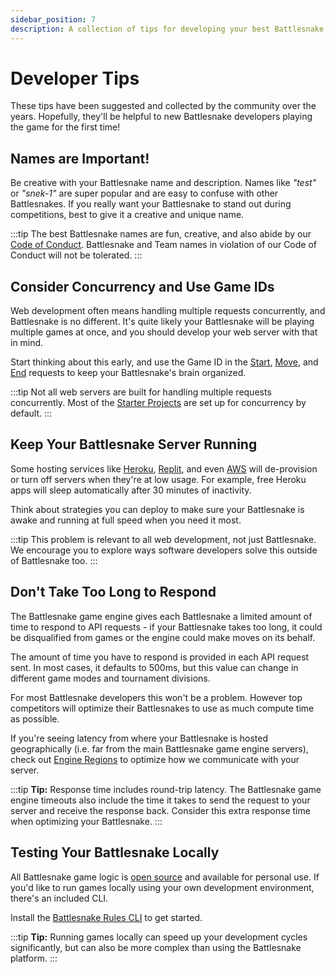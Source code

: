 ```yaml
---
sidebar_position: 7
description: A collection of tips for developing your best Battlesnake.
---
```


# Developer Tips

These tips have been suggested and collected by the community over the years. Hopefully, they'll be helpful to new Battlesnake developers playing the game for the first time!

## Names are Important!

Be creative with your Battlesnake name and description. Names like _"test"_ or _"snek-1"_ are super popular and are easy to confuse with other Battlesnakes. If you really want your Battlesnake to stand out during competitions, best to give it a creative and unique name.

:::tip
The best Battlesnake names are fun, creative, and also abide by our [Code of Conduct](https://docs.battlesnake.com/policies/conduct/). Battlesnake and Team names in violation of our Code of Conduct will not be tolerated.
:::

## Consider Concurrency and Use Game IDs

Web development often means handling multiple requests concurrently, and Battlesnake is no different. It's quite likely your Battlesnake will be playing multiple games at once, and you should develop your web server with that in mind.

Start thinking about this early, and use the Game ID in the [Start](api/requests/start.md), [Move](apirequests/move), and [End](api/requests/end) requests to keep your Battlesnake's brain organized.

:::tip
Not all web servers are built for handling multiple requests concurrently. Most of the [Starter Projects](starter-templates) are set up for concurrency by default.
:::

## Keep Your Battlesnake Server Running

Some hosting services like [Heroku](https://www.heroku.com), [Replit](https://repl.it), and even [AWS](https://aws.amazon.com) will de-provision or turn off servers when they're at low usage. For example, free Heroku apps will sleep automatically after 30 minutes of inactivity.

Think about strategies you can deploy to make sure your Battlesnake is awake and running at full speed when you need it most.

:::tip
This problem is relevant to all web development, not just Battlesnake. We encourage you to explore ways software developers solve this outside of Battlesnake too.
:::

## Don't Take Too Long to Respond

The Battlesnake game engine gives each Battlesnake a limited amount of time to respond to API requests - if your Battlesnake takes too long, it could be disqualified from games or the engine could make moves on its behalf.

The amount of time you have to respond is provided in each API request sent. In most cases, it defaults to 500ms, but this value can change in different game modes and tournament divisions.

For most Battlesnake developers this won't be a problem. However top competitors will optimize their Battlesnakes to use as much compute time as possible.

If you're seeing latency from where your Battlesnake is hosted geographically (i.e. far from the main Battlesnake game engine servers), check out [Engine Regions](guides/engine-regions) to optimize how we communicate with your server.

:::tip
**Tip:** Response time includes round-trip latency. The Battlesnake game engine timeouts also include the time it takes to send the request to your server and receive the response back. Consider this extra response time when optimizing your Battlesnake.
:::

## Testing Your Battlesnake Locally

All Battlesnake game logic is [open source](https://github.com/BattlesnakeOfficial/rules) and available for personal use. If you'd like to run games locally using your own development environment, there's an included CLI.

Install the [Battlesnake Rules CLI](https://github.com/BattlesnakeOfficial/rules/tree/main/cli) to get started.

:::tip
**Tip:** Running games locally can speed up your development cycles significantly, but can also be more complex than using the Battlesnake platform.
:::
